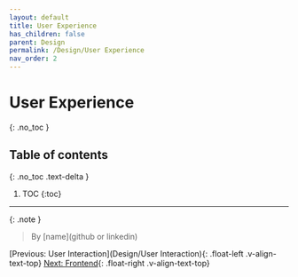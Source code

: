 ```yaml
---
layout: default
title: User Experience
has_children: false
parent: Design
permalink: /Design/User Experience
nav_order: 2
---
```


# User Experience
{: .no_toc }

## Table of contents
{: .no_toc .text-delta }

1. TOC
{:toc}

---
{: .note }
> By [name](github or linkedin)

[Previous: User Interaction](Design/User Interaction){: .float-left .v-align-text-top}
[Next: Frontend](Frontend/Frontend){: .float-right .v-align-text-top}